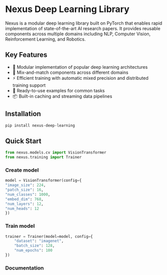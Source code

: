 # Nexus Deep Learning Library

Nexus is a modular deep learning library built on PyTorch that enables rapid implementation of state-of-the-art AI research papers. It provides reusable components across multiple domains including NLP, Computer Vision, Reinforcement Learning, and Robotics.

## Key Features

- 🧠 Modular implementation of popular deep learning architectures
- 🔄 Mix-and-match components across different domains
- ⚡ Efficient training with automatic mixed precision and distributed training support
- 🎯 Ready-to-use examples for common tasks
- 📦 Built-in caching and streaming data pipelines

## Installation

```bash
pip install nexus-deep-learning
```

## Quick Start

```python
from nexus.models.cv import VisionTransformer
from nexus.training import Trainer
```

### Create model

```python
model = VisionTransformer(config={
"image_size": 224,
"patch_size": 16,
"num_classes": 1000,
"embed_dim": 768,
"num_layers": 12,
"num_heads": 12
})
```

### Train model

```python
trainer = Trainer(model=model, config={
    "dataset": "imagenet",
    "batch_size": 128,
    "num_epochs": 100
})
```

### Documentation
